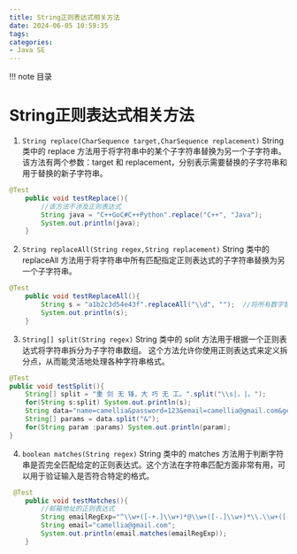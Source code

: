 ```yaml
---
title: String正则表达式相关方法
date: 2024-06-05 10:59:35
tags:
categories:
- Java SE
---
```


!!! note 目录
    <!-- toc -->
    

# String正则表达式相关方法

1. `String replace(CharSequence target,CharSequence replacement)`
String 类中的 replace 方法用于将字符串中的某个子字符串替换为另一个子字符串。
该方法有两个参数：target 和 replacement，分别表示需要替换的子字符串和用于替换的新子字符串。
```java
@Test
    public void testReplace(){
        //该方法不涉及正则表达式
        String java = "C++GoC#C++Python".replace("C++", "Java");
        System.out.println(java);
    }
```

2. `String replaceAll(String regex,String replacement)`
String 类中的 replaceAll 方法用于将字符串中所有匹配指定正则表达式的子字符串替换为另一个子字符串。

```java
@Test
    public void testReplaceAll(){
        String s = "a1b2c3d54e43f".replaceAll("\\d", "");  //将所有数字替换为空白
        System.out.println(s);
    }
```

3. `String[] split(String regex)`
String 类中的 split 方法用于根据一个正则表达式将字符串拆分为子字符串数组。
这个方法允许你使用正则表达式来定义拆分点，从而能灵活地处理各种字符串格式。

```java
@Test
public void testSplit(){
    String[] split = "重 剑 无 锋，大 巧 无 工。".split("\\s|，|。");
    for(String s:split) System.out.println(s);
    String data="name=camellia&password=123&email=camellia@gmail.com&gender=女";
    String[] params = data.split("&");
    for(String param :params) System.out.println(param);
}
```

4. `boolean matches(String regex)`
String 类中的 matches 方法用于判断字符串是否完全匹配给定的正则表达式。这个方法在字符串匹配方面非常有用，可以用于验证输入是否符合特定的格式。

```java
 @Test
    public void testMatches(){
        //邮箱地址的正则表达式
        String emailRegExp="^\\w+([-+.]\\w+)*@\\w+([-.]\\w+)*\\.\\w+([-.]\\w+)*$";
        String email="camellia@gmail.com";
        System.out.println(email.matches(emailRegExp));
    }
```

